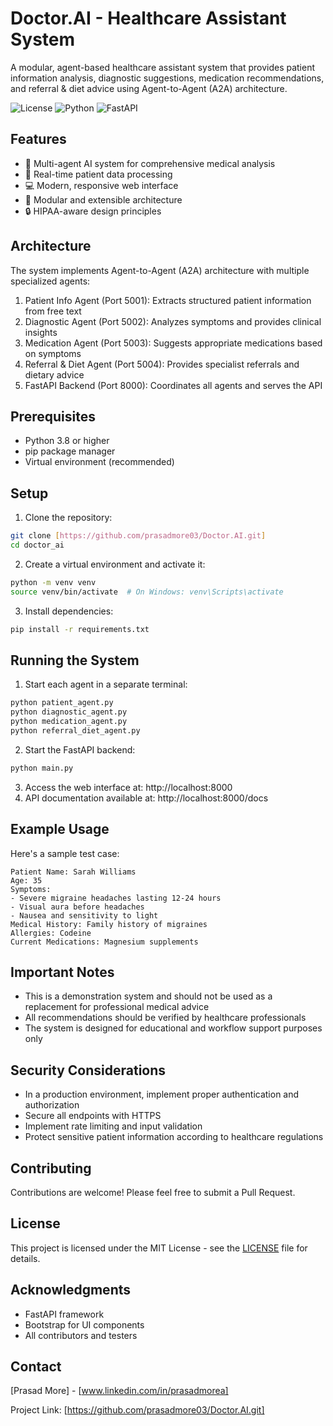 # Doctor.AI - Healthcare Assistant System

A modular, agent-based healthcare assistant system that provides patient information analysis, diagnostic suggestions, medication recommendations, and referral & diet advice using Agent-to-Agent (A2A) architecture.

![License](https://img.shields.io/badge/license-MIT-blue.svg)
![Python](https://img.shields.io/badge/python-3.8+-blue.svg)
![FastAPI](https://img.shields.io/badge/FastAPI-0.68+-green.svg)

## Features

- 🏥 Multi-agent AI system for comprehensive medical analysis
- 🔄 Real-time patient data processing
- 💻 Modern, responsive web interface
- 🔌 Modular and extensible architecture
- 🔒 HIPAA-aware design principles

## Architecture

The system implements Agent-to-Agent (A2A) architecture with multiple specialized agents:

1. Patient Info Agent (Port 5001): Extracts structured patient information from free text
2. Diagnostic Agent (Port 5002): Analyzes symptoms and provides clinical insights
3. Medication Agent (Port 5003): Suggests appropriate medications based on symptoms
4. Referral & Diet Agent (Port 5004): Provides specialist referrals and dietary advice
5. FastAPI Backend (Port 8000): Coordinates all agents and serves the API

## Prerequisites

- Python 3.8 or higher
- pip package manager
- Virtual environment (recommended)

## Setup

1. Clone the repository:
```bash
git clone [https://github.com/prasadmore03/Doctor.AI.git]
cd doctor_ai
```

2. Create a virtual environment and activate it:
```bash
python -m venv venv
source venv/bin/activate  # On Windows: venv\Scripts\activate
```

3. Install dependencies:
```bash
pip install -r requirements.txt
```

## Running the System

1. Start each agent in a separate terminal:
```bash
python patient_agent.py
python diagnostic_agent.py
python medication_agent.py
python referral_diet_agent.py
```

2. Start the FastAPI backend:
```bash
python main.py
```

3. Access the web interface at: http://localhost:8000
4. API documentation available at: http://localhost:8000/docs

## Example Usage

Here's a sample test case:

```text
Patient Name: Sarah Williams
Age: 35
Symptoms:
- Severe migraine headaches lasting 12-24 hours
- Visual aura before headaches
- Nausea and sensitivity to light
Medical History: Family history of migraines
Allergies: Codeine
Current Medications: Magnesium supplements
```

## Important Notes

- This is a demonstration system and should not be used as a replacement for professional medical advice
- All recommendations should be verified by healthcare professionals
- The system is designed for educational and workflow support purposes only

## Security Considerations

- In a production environment, implement proper authentication and authorization
- Secure all endpoints with HTTPS
- Implement rate limiting and input validation
- Protect sensitive patient information according to healthcare regulations

## Contributing

Contributions are welcome! Please feel free to submit a Pull Request.

## License

This project is licensed under the MIT License - see the [LICENSE](LICENSE) file for details.

## Acknowledgments

- FastAPI framework
- Bootstrap for UI components
- All contributors and testers

## Contact

[Prasad More] - [www.linkedin.com/in/prasadmorea]

Project Link: [https://github.com/prasadmore03/Doctor.AI.git] 